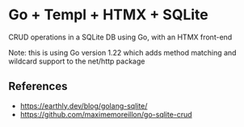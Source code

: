 # Go + Templ + HTMX + SQLite

CRUD operations in a SQLite DB using Go, with an HTMX front-end

Note: this is using Go version 1.22 which adds method matching and wildcard support to the net/http package

## References

- https://earthly.dev/blog/golang-sqlite/
- https://github.com/maximemoreillon/go-sqlite-crud
